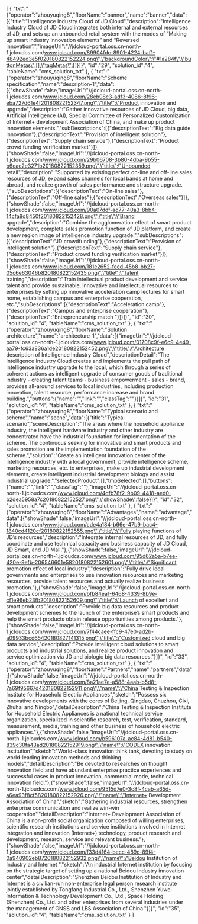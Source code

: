 [
	{
		"txt":"{\"operator\":\"zhouyuqing8\",\"floorName\":\"banner\",\"name\":\"banner\",\"data\":[{\"title\":\"Intelligence Industry Cloud of JD Cloud\",\"description\":\"Intelligence Industry Cloud of JD Cloud integrates both internal and external resources of JD, and sets up an unbounded retail system with the modes of “Making up smart industry innovation elements” and “Reversed innovation”.\",\"imageUrl\":\"//jdcloud-portal.oss.cn-north-1.jcloudcs.com/www.jcloud.com/89904fdc-8901-4224-baf1-48492ed3e5f020180822152224.png\",\"backgroundColor\":\"#1a284f\",\"buttonMetas\":[],\"tagMetas\":[]}]}",
		"id":"29",
		"solution_id":"4",
		"tableName":"cms_solution_txt"
	},
	{
		"txt":"{\"operator\":\"zhouyuqing8\",\"floorName\":\"Scheme specification\",\"name\":\"description-1\",\"data\":[{\"showShade\":false,\"imageUrl\":\"//jdcloud-portal.oss.cn-north-1.jcloudcs.com/www.jcloud.com/28eb08c3-adf3-4086-8f96-eba727d61e4f20180822152347.png\",\"title\":\"Product innovation and upgrade\",\"description\":\"Gather innovative resources of JD Cloud, big data, Artificial Intelligence (AI), Special Committee of Personalized Customization of Internet+ development Association of China, and make up product innovation elements.\",\"subDescriptions\":[{\"descriptionText\":\"Big data guide innovation\"},{\"descriptionText\":\"Provision of intelligent solution\"},{\"descriptionText\":\"Supply chain service\"},{\"descriptionText\":\"Product crowd funding verification market\"}]},{\"showShade\":false,\"imageUrl\":\"//jdcloud-portal.oss.cn-north-1.jcloudcs.com/www.jcloud.com/29b06708-3b80-4dba-9b55-b6eae2e3271b20180822152359.png\",\"title\":\"Unbounded retail\",\"description\":\"Supported by existing perfect on-line and off-line sales resources of JD, expand sales channels for local bands at home and abroad, and realize growth of sales performance and structure upgrade. \",\"subDescriptions\":[{\"descriptionText\":\"On-line sales\"},{\"descriptionText\":\"Off-line sales\"},{\"descriptionText\":\"Overseas sales\"}]},{\"showShade\":false,\"imageUrl\":\"//jdcloud-portal.oss.cn-north-1.jcloudcs.com/www.jcloud.com/90a07ddf-ad77-40a3-8bb4-14cfa8d8450f20180822152428.png\",\"title\":\"Brand upgrade\",\"description\":\"Combine the agglomeration effect of smart product development, complete sales promotion function of JD platform, and create a new region image of intelligence industry upgrade.\",\"subDescriptions\":[{\"descriptionText\":\"JD crowdfunding\"},{\"descriptionText\":\"Provision of intelligent solution\"},{\"descriptionText\":\"Supply chain service\"},{\"descriptionText\":\"Product crowd funding verification market\"}]},{\"showShade\":false,\"imageUrl\":\"//jdcloud-portal.oss.cn-north-1.jcloudcs.com/www.jcloud.com/181e2652-fccd-45b8-bb27-05c6e63046b820180822152435.png\",\"title\":\"Talent training\",\"description\":\"Train intellectual product development and service talent and provide sustainable, innovative and intellectual resources to enterprises by setting up innovative acceleration camp lectures for smart home, establishing campus and enterprise cooperation, etc.\",\"subDescriptions\":[{\"descriptionText\":\"Acceleration camp\"},{\"descriptionText\":\"Campus and enterprise cooperation\"},{\"descriptionText\":\"Entrepreneurship match \"}]}]}",
		"id":"30",
		"solution_id":"4",
		"tableName":"cms_solution_txt"
	},
	{
		"txt":"{\"operator\":\"zhouyuqing8\",\"floorName\":\"Solution architecture\",\"name\":\"architecture-1\",\"data\":[{\"imageUrl\":\"//jdcloud-portal.oss.cn-north-1.jcloudcs.com/www.jcloud.com/01708c9f-e6c9-4e49-aa79-fc63a836a1de20180822152452.png\",\"title\":\"Architecture description of Intelligence Industry Cloud\",\"descriptionDetail\":\"The Intelligence Industry Cloud creates and implements the pull path of intelligence industry upgrade to the local, which through a series of coherent actions as intelligent upgrade of consumer goods of traditional industry - creating talent teams - business empowerment - sales - brand, provides all-around services to local industries, including production innovation, talent resource, performance increase and brand building.\",\"buttons\":{\"name\":\"\",\"link\":\"\",\"classTag\":\"\"}}]}",
		"id":"31",
		"solution_id":"4",
		"tableName":"cms_solution_txt"
	},
	{
		"txt":"{\"operator\":\"zhouyuqing8\",\"floorName\":\"Typical scenario and scheme\",\"name\":\"scene\",\"data\":[{\"title\":\"Typical scenario\",\"sceneDescription\":\"The areas where the household appliance industry, the intelligent hardware industry and other industry are concentrated have the industrial foundation for implementation of the scheme. The continuous seeking for innovative and smart products and sales promotion are the implementation foundation of the scheme.\",\"solution\":\"Create an intelligent innovation center of the intelligence industry with a local government, provide intelligence scheme, marketing resources, etc. to enterprises, make up industrial development elements, create intelligent industrial development biology and assist industrial upgrade.\",\"selectedProduct\":[],\"tmpSelected\":[],\"buttons\":{\"name\":\"\",\"link\":\"\",\"classTag\":\"\"},\"imageUrl\":\"//jdcloud-portal.oss.cn-north-1.jcloudcs.com/www.jcloud.com/4dfb78f2-9b09-4418-aed0-b2dea5958a7c20180822152527.png\",\"showShade\":false}]}",
		"id":"32",
		"solution_id":"4",
		"tableName":"cms_solution_txt"
	},
	{
		"txt":"{\"operator\":\"zhouyuqing8\",\"floorName\":\"Advantages\",\"name\":\"advantage\",\"data\":[{\"showShade\":false,\"imageUrl\":\"//jdcloud-portal.oss.cn-north-1.jcloudcs.com/www.jcloud.com/cde4a184-b66e-47b9-bac4-1840cd4120cf20180822152555.png\",\"title\":\"Fully playing functions of JD’s resources\",\"description\":\"Integrate internal resources of JD, and fully coordinate and use technical capacity and business capacity of JD Cloud, JD Smart, and JD Mall.\"},{\"showShade\":false,\"imageUrl\":\"//jdcloud-portal.oss.cn-north-1.jcloudcs.com/www.jcloud.com/95d62a5a-b7ee-420e-9efb-206546601e5820180822152601.png\",\"title\":\"Significant promotion effect of local industry\",\"description\":\"Fully drive local governments and enterprises to use innovation resources and marketing resources, provide talent resources and actually realize business promotion.\"},{\"showShade\":false,\"imageUrl\":\"//jdcloud-portal.oss.cn-north-1.jcloudcs.com/www.jcloud.com/bfb84ea1-6468-4339-8b9e-cf1e96eb23fb20180822152609.png\",\"title\":\"Launch of excellent and smart products\",\"description\":\"Provide big data resources and product development schemes to the launch of the enterprise’s smart products and help the smart products obtain release opportunities among products.\"},{\"showShade\":false,\"imageUrl\":\"//jdcloud-portal.oss.cn-north-1.jcloudcs.com/www.jcloud.com/7f44caee-ffc9-47e0-ad2b-a09933bcd65420180827141315.png\",\"title\":\"Customized cloud and big data service\",\"description\":\"Provide intelligent cloud solutions to smart products and industrial solutions, and realize product innovation and service optimization via JD and biologic big data resources.\"}]}",
		"id":"33",
		"solution_id":"4",
		"tableName":"cms_solution_txt"
	},
	{
		"txt":"{\"operator\":\"zhouyuqing8\",\"floorName\":\"Partners\",\"name\":\"partners\",\"data\":[{\"showShade\":false,\"imageUrl\":\"//jdcloud-portal.oss.cn-north-1.jcloudcs.com/www.jcloud.com/8a21ae7e-a588-4aab-b5d8-7a69f95667d420180822152911.png\",\"name\":\"China Testing & Inspection Institute for Household Electric Appliances\",\"sketch\":\"Possess six innovative developments with the cores of Beijing, Qingdao, Chuzhou, Cixi, Zhuhai and Ningbo\",\"detailDescription\":\"China Testing & Inspection Institute for Household Electric Appliances is a national technical service organization, specialized in scientific research, test, verification, standard, measurement, media, training and other business of household electric appliances.\"},{\"showShade\":false,\"imageUrl\":\"//jdcloud-portal.oss.cn-north-1.jcloudcs.com/www.jcloud.com/b596107a-ac84-4d81-b540-839c30fa43ad20180822152919.png\",\"name\":\"CODEX innovation institution\",\"sketch\":\"World-class innovation think tank, devoting to study on world-leading innovation methods and thinking models\",\"detailDescription\":\"Be devoted to researches on thought innovation field and have abundant enterprise practice experiences and successful cases in product innovation, commercial mode, technical innovation field.\"},{\"showShade\":false,\"imageUrl\":\"//jdcloud-portal.oss.cn-north-1.jcloudcs.com/www.jcloud.com/9515d7e0-3c8f-4cab-a65d-a6ea93f8cf5820180822152926.png\",\"name\":\"Internet+ Development Association of China\",\"sketch\":\"Gathering industrial resources, strengthen enterprise communication and realize win-win cooperation\",\"detailDescription\":\"Internet+ Development Association of China is a non-profit social organization composed of willing enterprises, scientific research institutions and service institutions involved in Internet integration and innovation (Internet+) technology, product research and development, research, service and relevant business.\"},{\"showShade\":false,\"imageUrl\":\"//jdcloud-portal.oss.cn-north-1.jcloudcs.com/www.jcloud.com/f33d4164-becc-489c-89f4-0a940902eb8720180822152932.png\",\"name\":\"Beidou Institution of Industry and Internet \",\"sketch\":\"An industrial Internet institution by focusing on the strategic target of setting up a national Beidou industry innovation center\",\"detailDescription\":\"Shenzhen Beidou Institution of Industry and Internet is a civilian-run non-enterprise legal person research institute jointly established by Tongfang Industrial Co., Ltd., Shenzhen Yuwei Information & Technology Development Co., Ltd., Space Holding (Shenzhen) Co., Ltd. and other enterprises from several industries under the management of GNSS and LBS Association of China.\"}]}",
		"id":"35",
		"solution_id":"4",
		"tableName":"cms_solution_txt"
	}
]